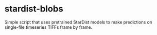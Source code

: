 # stardist-blobs
Simple script that uses pretrained StarDist models to make predictions on single-file timeseries TIFFs frame by frame.